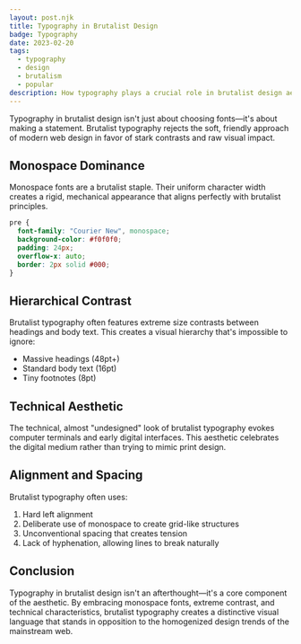 ```yaml
---
layout: post.njk
title: Typography in Brutalist Design
badge: Typography
date: 2023-02-20
tags: 
  - typography
  - design
  - brutalism
  - popular
description: How typography plays a crucial role in brutalist design aesthetics.
---
```


Typography in brutalist design isn't just about choosing fonts—it's about making a statement. Brutalist typography rejects the soft, friendly approach of modern web design in favor of stark contrasts and raw visual impact.

## Monospace Dominance

Monospace fonts are a brutalist staple. Their uniform character width creates a rigid, mechanical appearance that aligns perfectly with brutalist principles.

```css
pre {
  font-family: "Courier New", monospace;
  background-color: #f0f0f0;
  padding: 24px;
  overflow-x: auto;
  border: 2px solid #000;
}
```

## Hierarchical Contrast

Brutalist typography often features extreme size contrasts between headings and body text. This creates a visual hierarchy that's impossible to ignore:

- Massive headings (48pt+)
- Standard body text (16pt)
- Tiny footnotes (8pt)

## Technical Aesthetic

The technical, almost "undesigned" look of brutalist typography evokes computer terminals and early digital interfaces. This aesthetic celebrates the digital medium rather than trying to mimic print design.

## Alignment and Spacing

Brutalist typography often uses:

1. Hard left alignment
2. Deliberate use of monospace to create grid-like structures
3. Unconventional spacing that creates tension
4. Lack of hyphenation, allowing lines to break naturally

## Conclusion

Typography in brutalist design isn't an afterthought—it's a core component of the aesthetic. By embracing monospace fonts, extreme contrast, and technical characteristics, brutalist typography creates a distinctive visual language that stands in opposition to the homogenized design trends of the mainstream web.